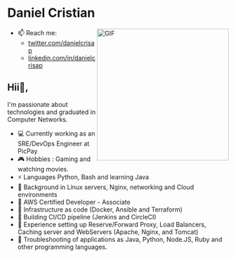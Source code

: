 # Daniel Cristian

<img align="right" width="300" alt="GIF" src="https://i.pinimg.com/originals/e4/26/70/e426702edf874b181aced1e2fa5c6cde.gif" />

* 📫 Reach me:
  - [twitter.com/danielcrisap](https://twitter.com/danielcrisap)
  - [linkedin.com/in/danielcrisap](https://www.linkedin.com/in/danielcrisap/)

## Hii👋,

 I'm passionate about technologies and graduated in Computer Networks.

- 💻 Currently working as an SRE/DevOps Engineer at PicPay
- :video_game:  Hobbies : Gaming and watching movies.
- ⚡ Languages Python, Bash and learning Java
- :telescope: Background in Linux servers, Nginx, networking and Cloud environments 
- :blue_book: AWS Certified Developer - Associate
- :closed_lock_with_key: Infrastructure as code (Docker, Ansible and Terraform)
- :construction_worker: Building CI/CD pipeline (Jenkins and CircleCI)
- :satellite: Experience setting up Reserve/Forward Proxy, Load Balancers, Caching server and WebServers (Apache, Nginx, and Tomcat)
- :eyes: Troubleshooting of applications as Java, Python, Node.JS, Ruby and other programming languages. 
